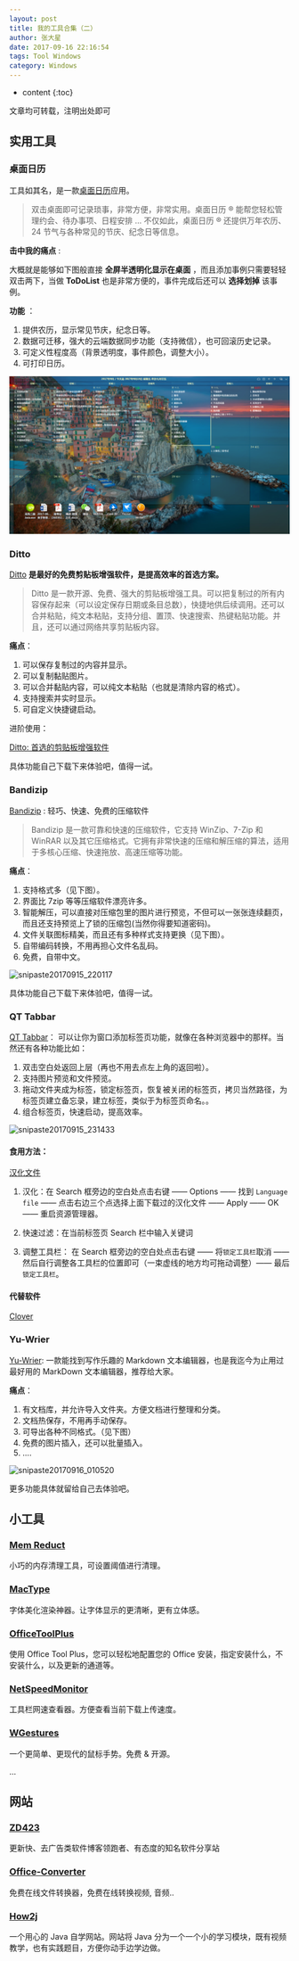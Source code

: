 ```yaml
---
layout: post
title: 我的工具合集（二）
author: 张大星
date: 2017-09-16 22:16:54
tags: Tool Windows
category: Windows
---
```


* content
{:toc}

文章均可转载，注明出处即可




## 实用工具

### 桌面日历

工具如其名，是一款[桌面日历]((http://www.desktopcal.com/usa/index.php))应用。

> 双击桌面即可记录琐事，非常方便，非常实用。桌面日历 ® 能帮您轻松管理约会、待办事项、日程安排 ... 不仅如此，桌面日历 ® 还提供万年农历、24 节气与各种常见的节庆、纪念日等信息。

**击中我的痛点** :

大概就是能够如下图般直接 **全屏半透明化显示在桌面** ，而且添加事例只需要轻轻双击两下，当做 **ToDoList** 也是非常方便的，事件完成后还可以 **选择划掉** 该事例。

**功能** ：

1. 提供农历，显示常见节庆，纪念日等。
2. 数据可迁移，强大的云端数据同步功能（支持微信），也可回滚历史记录。
3. 可定义性程度高（背景透明度，事件颜色，调整大小）。
4. 可打印日历。


![snipaste20170915_213159](snipaste20170915_213159.png)


### Ditto

[Ditto]((http://ditto-cp.sourceforge.net/)) **是最好的免费剪贴板增强软件，是提高效率的首选方案。**

> Ditto 是一款开源、免费、强大的剪贴板增强工具。可以把复制过的所有内容保存起来（可以设定保存日期或条目总数），快捷地供后续调用。还可以合并粘贴，纯文本粘贴，支持分组、置顶、快速搜索、热键粘贴功能。并且，还可以通过网络共享剪贴板内容。

**痛点**：

1. 可以保存复制过的内容并显示。
2. 可以复制黏贴图片。
3. 可以合并黏贴内容，可以纯文本粘贴（也就是清除内容的格式）。
4. 支持搜索并实时显示。
5. 可自定义快捷键启动。

进阶使用： 

[Ditto: 首选的剪贴板增强软件](http://xbeta.info/ditto.htm)

具体功能自己下载下来体验吧，值得一试。

### Bandizip

 [Bandizip](http://www.bandisoft.com/bandizip/cn/) : 轻巧、快速、免费的压缩软件

> Bandizip 是一款可靠和快速的压缩软件，它支持 WinZip、7-Zip 和 WinRAR 以及其它压缩格式。它拥有非常快速的压缩和解压缩的算法，适用于多核心压缩、快速拖放、高速压缩等功能。

**痛点**：

1. 支持格式多（见下图）。
2. 界面比 7zip 等等压缩软件漂亮许多。
3. 智能解压，可以直接对压缩包里的图片进行预览，不但可以一张张连续翻页，而且还支持预览上了锁的压缩包(当然你得要知道密码)。
4. 文件关联图标精美，而且还有多种样式支持更换（见下图）。
5. 自带编码转换，不用再担心文件名乱码。
6. 免费，自带中文。

![snipaste20170915_220117]($res/snipaste20170915_220117.png)

具体功能自己下载下来体验吧，值得一试。

### QT Tabbar

[QT Tabbar](http://qttabbar.sourceforge.net/)： 可以让你为窗口添加标签页功能，就像在各种浏览器中的那样。当然还有各种功能比如：

1. 双击空白处返回上层（再也不用去点左上角的返回啦）。
2. 支持图片预览和文件预览。
3. 拖动文件夹成为标签，锁定标签页，恢复被关闭的标签页，拷贝当然路径，为标签页建立备忘录，建立标签，类似于为标签页命名。。
4. 组合标签页，快速启动，提高效率。

![snipaste20170915_231433]($res/snipaste20170915_231433.png)

#### **食用方法**：

[汉化文件](https://jaist.dl.sourceforge.net/project/qttabbar/Language%2520Files/Lng_QTTabBar_Chinese_Simp.xml)  

1. 汉化：在 Search 框旁边的空白处点击右键 —— Options —— 找到 `Language file` —— 点击右边三个点选择上面下载过的汉化文件 —— Apply —— OK —— 重启资源管理器。

2. 快速过滤：在当前标签页 Search 栏中输入关键词
3. 调整工具栏： 在 Search 框旁边的空白处点击右键 —— 将`锁定工具栏`取消 —— 然后自行调整各工具栏的位置即可（一束虚线的地方均可拖动调整）—— 最后`锁定工具栏`。

#### 代替软件

[Clover](http://cn.ejie.me/)

### Yu-Wrier 

[Yu-Wrier]((https://ivarptr.github.io/yu-writer.site/index.html)): 一款能找到写作乐趣的 Markdown 文本编辑器，也是我迄今为止用过最好用的 MarkDown 文本编辑器，推荐给大家。

**痛点**：
1. 有文档库，并允许导入文件夹。方便文档进行整理和分类。
2. 文档热保存，不用再手动保存。
3. 可导出各种不同格式。（见下图）
4. 免费的图片插入，还可以批量插入。
5. ....

![snipaste20170916_010520]($res/snipaste20170916_010520.png)

更多功能具体就留给自己去体验吧。

## 小工具

### [Mem Reduct](https://www.henrypp.org/product/memreduct) 

小巧的内存清理工具，可设置阈值进行清理。

### [MacType](http://www.mactype.net/)

字体美化渲染神器。让字体显示的更清晰，更有立体感。

### [OfficeToolPlus](https://www.landian.la/click/OfficeToolPlus.html)

使用 Office Tool Plus，您可以轻松地配置您的 Office 安装，指定安装什么，不安装什么，以及更新的通道等。

### [NetSpeedMonitor](https://netspeedmonitor64.en.softonic.com/)

工具栏网速查看器。方便查看当前下载上传速度。

### [WGestures](http://www.yingdev.com/projects/wgestures)

一个更简单、更现代的鼠标手势。免费 & 开源。

...

## 网站

### [ZD423](http://www.zdfans.com/)

更新快、去广告类软件博客领跑者、有态度的知名软件分享站

### [Office-Converter](http://cn.office-converter.com/)

免费在线文件转换器，免费在线转换视频, 音频..

### [How2j](http://how2j.cn?p=17929)

一个用心的 Java 自学网站。网站将 Java 分为一个一个小的学习模块，既有视频教学，也有实践题目，方便你动手边学边做。












